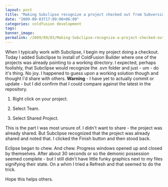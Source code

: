 ```yaml
---
layout: post
title: "Making Subclipse recognize a project checked out from Subversion"
date: "2009-09-03T17:09:00+06:00"
categories: coldfusion development 
tags: 
banner_image: 
permalink: /2009/09/03/Making-Subclipse-recognize-a-project-checked-out-from-Subversion
---
```


When I typically work with Subclipse, I begin my project doing a checkout. Today I added Subclipse to install of ColdFusion Builder where one of the projects was already pointing to a working directory. I expected, perhaps foolishly, that Subclipse would recognize the .svn folder and just - um - do it's thing. No joy. I happened to guess upon a working solution though and thought I'd share with others. <b>Warning</b> - I have yet to actually commit or update - but I did confirm that I could compare against the latest in the repository.

1) Right click on your project. 

2) Select Team. 

3) Select Shared Project. 

This is the part I was most unsure of. I didn't want to share - the project was already shared. But Subclipse recognized that the project was already shared and noted that. I clicked the Finish button and then stood back.

Eclipse began to chew. And chew. Progress windows opened up and closed by themselves. After about 30 seconds or so the demonic possession seemed complete - but I still didn't have little funky graphics next to my files signifying their state. On a whim I tried a Refresh and that seemed to do the trick.

Hope this helps others.